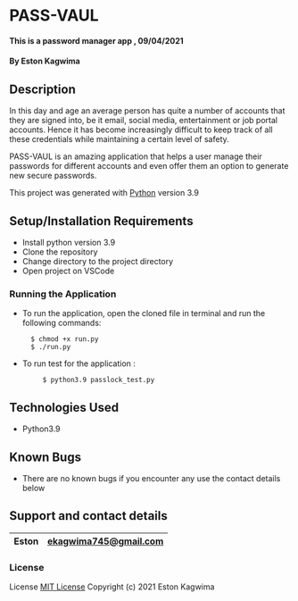 # PASS-VAUL

#### This is a password manager app , 09/04/2021

#### By **Eston Kagwima**

## Description

In this day and age an average person has quite a number of accounts that they are signed into, be it email, social media, entertainment or job portal accounts. Hence it has become increasingly difficult to keep track of all these credentials while maintaining a certain level of safety.

PASS-VAUL is an amazing application that helps a user manage their passwords for different accounts and even offer them an option to generate new secure passwords.

This project was generated with [Python](https://www.python.org/downloads/release/python-390/) version 3.9

## Setup/Installation Requirements

- Install python version 3.9
- Clone the repository
- Change directory to the project directory
- Open project on VSCode

### Running the Application

- To run the application, open the cloned file in terminal and run the following commands:

        $ chmod +x run.py
        $ ./run.py

- To run test for the application :

           $ python3.9 passlock_test.py

## Technologies Used

- Python3.9

## Known Bugs

- There are no known bugs if you encounter any use the contact details below

## Support and contact details

| Eston | ekagwima745@gmail.com |
| ----- | --------------------- |

### License

License
[MIT License](https://choosealicense.com/licenses/mit/)
Copyright (c) 2021 Eston Kagwima
